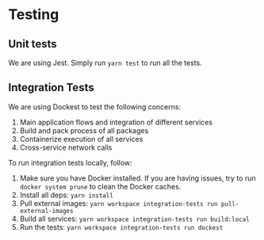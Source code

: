 # Testing

## Unit tests

We are using Jest. Simply run `yarn test` to run all the tests.

## Integration Tests

We are using Dockest to test the following concerns:

1. Main application flows and integration of different services
2. Build and pack process of all packages
3. Containerize execution of all services
4. Cross-service network calls

To run integration tests locally, follow:

1. Make sure you have Docker installed. If you are having issues, try to run `docker system prune` to clean the Docker caches.
2. Install all deps: `yarn install`
3. Pull external images: `yarn workspace integration-tests run pull-external-images`
4. Build all services: `yarn workspace integration-tests run build:local`
5. Run the tests: `yarn workspace integration-tests run dockest`
